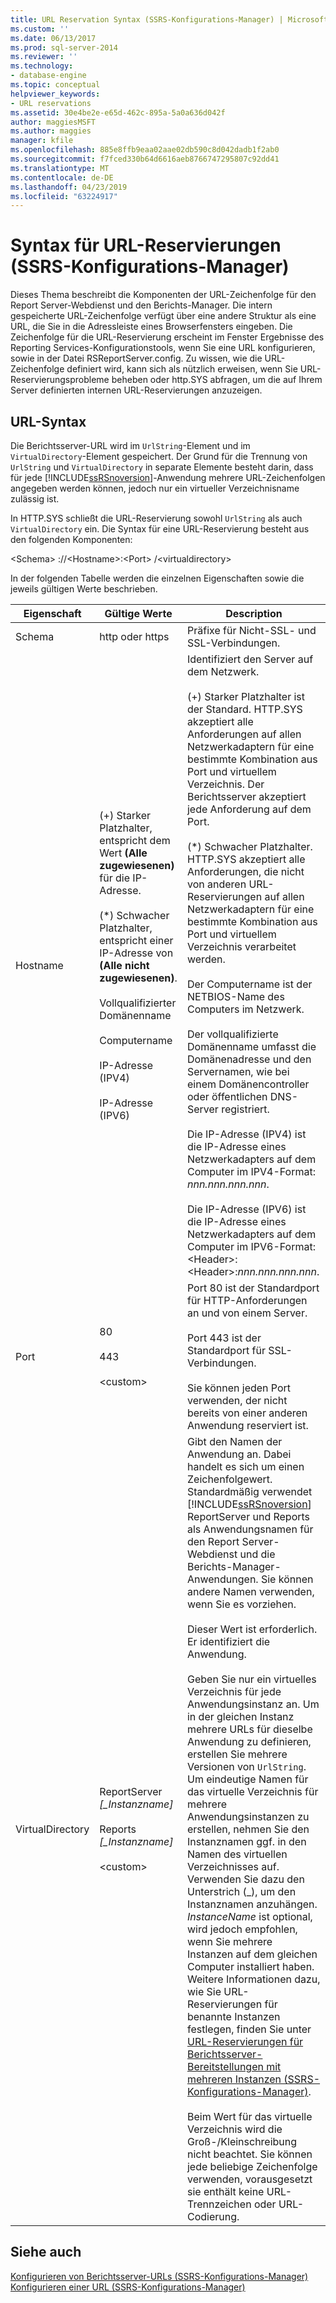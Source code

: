 ```yaml
---
title: URL Reservation Syntax (SSRS-Konfigurations-Manager) | Microsoft-Dokumentation
ms.custom: ''
ms.date: 06/13/2017
ms.prod: sql-server-2014
ms.reviewer: ''
ms.technology:
- database-engine
ms.topic: conceptual
helpviewer_keywords:
- URL reservations
ms.assetid: 30e4be2e-e65d-462c-895a-5a0a636d042f
author: maggiesMSFT
ms.author: maggies
manager: kfile
ms.openlocfilehash: 885e8ffb9eaa02aae02db590c8d042dadb1f2ab0
ms.sourcegitcommit: f7fced330b64d6616aeb8766747295807c92dd41
ms.translationtype: MT
ms.contentlocale: de-DE
ms.lasthandoff: 04/23/2019
ms.locfileid: "63224917"
---
```

# <a name="url-reservation-syntax--ssrs-configuration-manager"></a>Syntax für URL-Reservierungen (SSRS-Konfigurations-Manager)
  Dieses Thema beschreibt die Komponenten der URL-Zeichenfolge für den Report Server-Webdienst und den Berichts-Manager. Die intern gespeicherte URL-Zeichenfolge verfügt über eine andere Struktur als eine URL, die Sie in die Adressleiste eines Browserfensters eingeben. Die Zeichenfolge für die URL-Reservierung erscheint im Fenster Ergebnisse des Reporting Services-Konfigurationstools, wenn Sie eine URL konfigurieren, sowie in der Datei RSReportServer.config. Zu wissen, wie die URL-Zeichenfolge definiert wird, kann sich als nützlich erweisen, wenn Sie URL-Reservierungsprobleme beheben oder http.SYS abfragen, um die auf Ihrem Server definierten internen URL-Reservierungen anzuzeigen.  
  
## <a name="url-syntax"></a>URL-Syntax  
 Die Berichtsserver-URL wird im `UrlString`-Element und im `VirtualDirectory`-Element gespeichert. Der Grund für die Trennung von `UrlString` und `VirtualDirectory` in separate Elemente besteht darin, dass für jede [!INCLUDE[ssRSnoversion](../../includes/ssrsnoversion-md.md)]-Anwendung mehrere URL-Zeichenfolgen angegeben werden können, jedoch nur ein virtueller Verzeichnisname zulässig ist.  
  
 In HTTP.SYS schließt die URL-Reservierung sowohl `UrlString` als auch `VirtualDirectory` ein. Die Syntax für eine URL-Reservierung besteht aus den folgenden Komponenten:  
  
 \<Schema> ://\<Hostname>:\<Port> /\<virtualdirectory>  
  
 In der folgenden Tabelle werden die einzelnen Eigenschaften sowie die jeweils gültigen Werte beschrieben.  
  
|Eigenschaft|Gültige Werte|Description|  
|--------------|------------------|-----------------|  
|Schema|http oder https|Präfixe für Nicht-SSL- und SSL-Verbindungen.|  
|Hostname|(+) Starker Platzhalter, entspricht dem Wert **(Alle zugewiesenen)** für die IP-Adresse.<br /><br /> (\*) Schwacher Platzhalter, entspricht einer IP-Adresse von **(Alle nicht zugewiesenen)**.<br /><br /> Vollqualifizierter Domänenname<br /><br /> Computername<br /><br /> IP-Adresse (IPV4)<br /><br /> IP-Adresse (IPV6)|Identifiziert den Server auf dem Netzwerk.<br /><br /> (+) Starker Platzhalter ist der Standard. HTTP.SYS akzeptiert alle Anforderungen auf allen Netzwerkadaptern für eine bestimmte Kombination aus Port und virtuellem Verzeichnis. Der Berichtsserver akzeptiert jede Anforderung auf dem Port.<br /><br /> (\*) Schwacher Platzhalter. HTTP.SYS akzeptiert alle Anforderungen, die nicht von anderen URL-Reservierungen auf allen Netzwerkadaptern für eine bestimmte Kombination aus Port und virtuellem Verzeichnis verarbeitet werden.<br /><br /> Der Computername ist der NETBIOS-Name des Computers im Netzwerk.<br /><br /> Der vollqualifizierte Domänenname umfasst die Domänenadresse und den Servernamen, wie bei einem Domänencontroller oder öffentlichen DNS-Server registriert.<br /><br /> Die IP-Adresse (IPV4) ist die IP-Adresse eines Netzwerkadapters auf dem Computer im IPV4-Format: *nnn.nnn.nnn.nnn*.<br /><br /> Die IP-Adresse (IPV6) ist die IP-Adresse eines Netzwerkadapters auf dem Computer im IPV6-Format: \<Header>:\<Header>:*nnn.nnn.nnn.nnn*.|  
|Port|80<br /><br /> 443<br /><br /> \<custom>|Port 80 ist der Standardport für HTTP-Anforderungen an und von einem Server.<br /><br /> Port 443 ist der Standardport für SSL-Verbindungen.<br /><br /> Sie können jeden Port verwenden, der nicht bereits von einer anderen Anwendung reserviert ist.|  
|VirtualDirectory|ReportServer *[_Instanzname]*<br /><br /> Reports *[_Instanzname]*<br /><br /> \<custom>|Gibt den Namen der Anwendung an. Dabei handelt es sich um einen Zeichenfolgewert. Standardmäßig verwendet [!INCLUDE[ssRSnoversion](../../includes/ssrsnoversion-md.md)] ReportServer und Reports als Anwendungsnamen für den Report Server-Webdienst und die Berichts-Manager-Anwendungen. Sie können andere Namen verwenden, wenn Sie es vorziehen.<br /><br /> Dieser Wert ist erforderlich. Er identifiziert die Anwendung.<br /><br /> Geben Sie nur ein virtuelles Verzeichnis für jede Anwendungsinstanz an. Um in der gleichen Instanz mehrere URLs für dieselbe Anwendung zu definieren, erstellen Sie mehrere Versionen von `UrlString`. Um eindeutige Namen für das virtuelle Verzeichnis für mehrere Anwendungsinstanzen zu erstellen, nehmen Sie den Instanznamen ggf. in den Namen des virtuellen Verzeichnisses auf. Verwenden Sie dazu den Unterstrich (_), um den Instanznamen anzuhängen. *InstanceName* ist optional, wird jedoch empfohlen, wenn Sie mehrere Instanzen auf dem gleichen Computer installiert haben. Weitere Informationen dazu, wie Sie URL-Reservierungen für benannte Instanzen festlegen, finden Sie unter [URL-Reservierungen für Berichtsserver-Bereitstellungen mit mehreren Instanzen &#40;SSRS-Konfigurations-Manager&#41;](url-reservations-for-multi-instance-report-server-deployments.md).<br /><br /> Beim Wert für das virtuelle Verzeichnis wird die Groß-/Kleinschreibung nicht beachtet. Sie können jede beliebige Zeichenfolge verwenden, vorausgesetzt sie enthält keine URL-Trennzeichen oder URL-Codierung.|  
  
## <a name="see-also"></a>Siehe auch  
 [Konfigurieren von Berichtsserver-URLs &#40;SSRS-Konfigurations-Manager&#41;](configure-report-server-urls-ssrs-configuration-manager.md)   
 [Konfigurieren einer URL &#40;SSRS-Konfigurations-Manager&#41;](configure-a-url-ssrs-configuration-manager.md)  
  
  
